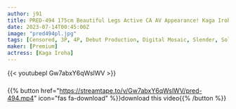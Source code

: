 ```yaml
---
author: j91
title: PRED-494 175cm Beautiful Legs Active CA AV Appearance! Kaga Iroha
date: 2023-07-14T00:45:00Z
image: "pred494pl.jpg"
tags: [Censored, 3P, 4P, Debut Production, Digital Mosaic, Slender, Solowork]
maker: [Premium]
actress: [Kaga Iroha]
---
```



{{< youtubepl Gw7abxY6qWslWV >}}
###

{{% button href="https://streamtape.to/v/Gw7abxY6qWslWV/pred-494.mp4" icon="fas fa-download" %}}download this video{{% /button %}}

